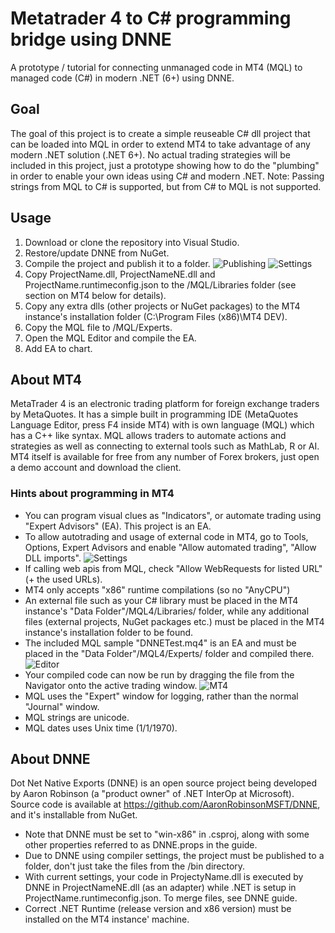 # Metatrader 4 to C# programming bridge using DNNE
A prototype / tutorial for connecting unmanaged code in MT4 (MQL) to managed code (C#) in modern .NET (6+) using DNNE.

## Goal
The goal of this project is to create a simple reuseable C# dll project that can be loaded into MQL in order to extend MT4 to take advantage of any modern .NET solution (.NET 6+). No actual trading strategies will be included in this project, just a prototype showing how to do the "plumbing" in order to enable your own ideas using C# and modern .NET. 
Note: Passing strings from MQL to C# is supported, but from C# to MQL is not supported.

## Usage
1. Download or clone the repository into Visual Studio.
2. Restore/update DNNE from NuGet.
3. Compile the project and publish it to a folder.
![Publishing](https://ams03pap005files.storage.live.com/y4mJuVmGk_CGCz6eFiYhMpwkUsHOMBPkhqZin4rgQKVhQFe20t-WLgJG2fQmilf3_OO_sGSxo0LyTJfjFlU5ai2mVHqBI2lZTDeItfVceUBwakyT_Gkf1TGgJ8EaRxqUYIuvdorOBdY92u2sur1mWa-Zco_pkyrzf2fZF8xgEaqvpqbXjrVlWcEKd9hT4fTQhHc?width=1024&height=926&cropmode=none "Publishing")
![Settings](https://ams03pap005files.storage.live.com/y4mu97bnrfrQnssA_oMNLQFWEZUf7_e5Dsws1oA9VT4OepXDvwkntO8ZKpgMVyy0G6hM5QkVMDJuEVmRwXkFo14Vir8Mz53h9ufzqdEkqw73V1cLmxR_QOHGeB-pM2vxs2m8CKr85MnvnuSBVnFAvRCuq5WjOtpms4Dy69sSOYfY-GCYtd1fMFITgZG-fiO3Uhy?width=825&height=750&cropmode=none "Settings")
4. Copy ProjectName.dll, ProjectNameNE.dll and ProjectName.runtimeconfig.json to the /MQL/Libraries folder (see section on MT4 below for details).
5. Copy any extra dlls (other projects or NuGet packages) to the MT4 instance's installation folder (C:\Program Files (x86)\MT4 DEV).
6. Copy the MQL file to /MQL/Experts.
7. Open the MQL Editor and compile the EA.
8. Add EA to chart.

## About MT4
MetaTrader 4 is an electronic trading platform for foreign exchange traders by MetaQuotes. It has a simple built in programming IDE (MetaQuotes Language Editor, press F4 inside MT4) with is own language (MQL) which has a C++ like syntax. MQL allows traders to automate actions and strategies as well as connecting to external tools such as MathLab, R or AI. MT4 itself is available for free from any number of Forex brokers, just open a demo account and download the client.

### Hints about programming in MT4
* You can program visual clues as "Indicators", or automate trading using "Expert Advisors" (EA). This project is an EA.
* To allow autotrading and usage of external code in MT4, go to Tools, Options, Expert Advisors and enable "Allow automated trading", "Allow DLL imports". 
![Settings](https://ams03pap005files.storage.live.com/y4mnu7CRqsFHH6tXo71CmutbA2Doh-NPsgsiZiqoMZsJQylhljHs4L8W-nvHoQ7GVa0GST-hQKmJpIE4NLs7IGgv9M5WIi90jOqUsclO9bGwsS8YDG4q__D2rwk7rsMIR9x88gdpqPzeVoJ01c96z9pPJgcpOxSkosnvzYE1LE_C1FtUj7Tp2uWFCP4R82mHaVm?width=861&height=557&cropmode=none "Settings")
* If calling web apis from MQL, check "Allow WebRequests for listed URL" (+ the used URLs).
* MT4 only accepts "x86" runtime compilations (so no "AnyCPU")
* An external file such as your C# library must be placed in the MT4 instance's "Data Folder"/MQL4/Libraries/ folder, while any additional files (external projects, NuGet packages etc.) must be placed in the MT4 instance's installation folder to be found.
* The included MQL sample "DNNETest.mq4" is an EA and must be placed in the "Data Folder"/MQL4/Experts/ folder and compiled there.
![Editor](https://ams03pap005files.storage.live.com/y4mg0FwvolwWXHwB75LbvzV1SQaT62gKjETpWqwceAuJWkI7pfgLHBfN0mOkI_JgtHsuinr1_BZU8VHuvF_B-3axd9PrRoWM2AmL0Mmk_4KFpwt9ysqtamyW0XMH5q9pfkeuaZ50foRnZDFWMHOMU93HeP0MxYppc0LHSaYXnB76_3qMNCdkt0pJSbKUzcWNqiW?width=1320&height=838&cropmode=none "Editor")
* Your compiled code can now be run by dragging the file from the Navigator onto the active trading window.
![MT4](https://ams03pap005files.storage.live.com/y4miJ2U6SPMouneltHx7aO1Zyyxsabz6z6IiG-QolntA_H-cwvTqD02wKm38w_ieZ7rVFoN_4IHaY-sWK2P1z9NOgZjYPzcsnH-PQC12JAxIMoHOIHuMJnGAVu9GSiwmtAHIwgpH4VdM7yvZZIXpnqmjNOPDrgwke0OZZE2tdbKcbsRbZpA5bp1tLipU0uLmMK4?width=1024&height=665&cropmode=none "MT4")
* MQL uses the "Expert" window for logging, rather than the normal "Journal" window.
* MQL strings are unicode.
* MQL dates uses Unix time (1/1/1970).

## About DNNE
Dot Net Native Exports (DNNE) is an open source project being developed by Aaron Robinson (a "product owner" of .NET InterOp at Microsoft). 
Source code is available at https://github.com/AaronRobinsonMSFT/DNNE, and it's installable from NuGet.
* Note that DNNE must be set to "win-x86" in .csproj, along with some other properties referred to as DNNE.props in the guide.
* Due to DNNE using compiler settings, the project must be published to a folder, don't just take the files from the /bin directory.
* With current settings, your code in ProjectyName.dll is executed by DNNE in ProjectNameNE.dll (as an adapter) while .NET is setup in ProjectName.runtimeconfig.json. To merge files, see DNNE guide.
* Correct .NET Runtime (release version and x86 version) must be installed on the MT4 instance' machine.
